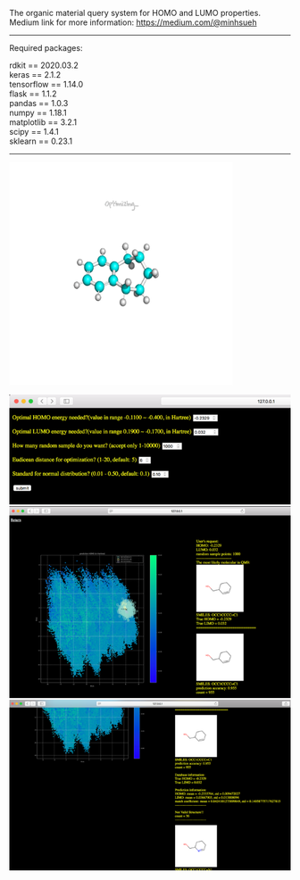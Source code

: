 The organic material query system for HOMO and LUMO properties.<br/>
Medium link for more information: https://medium.com/@minhsueh

-------------------------

Required packages:

rdkit == 2020.03.2<br/>
keras == 2.1.2<br/>
tensorflow == 1.14.0<br/>
flask == 1.1.2<br/>
pandas == 1.0.3<br/>
numpy == 1.18.1<br/>
matplotlib == 3.2.1<br/>
scipy == 1.4.1<br/>
sklearn == 0.23.1<br/>

-------------------------



<img src="https://github.com/minhsueh/ml-with-ms/blob/master/static/back.gif" width="400" height="400" />

![alt text](https://github.com/minhsueh/ml-with-ms/blob/master/web_pic/1.png)
![alt text](https://github.com/minhsueh/ml-with-ms/blob/master/web_pic/2.png)
![alt text](https://github.com/minhsueh/ml-with-ms/blob/master/web_pic/3.png)
